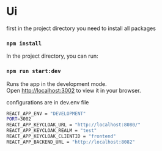 # Ui
first in the project directory you need to install all packages
### `npm install`

In the project directory, you can run:

### `npm run start:dev`

Runs the app in the development mode.\
Open [http://localhost:3002](http://localhost:3002) to view it in your browser.

configurations are in dev.env file
```sh
REACT_APP_ENV = "DEVELOPMENT"
PORT=3002
REACT_APP_KEYCLOAK_URL = "http://localhost:8080/"
REACT_APP_KEYCLOAK_REALM = "test"
REACT_APP_KEYCLOAK_CLIENTID = "frontend"
REACT_APP_BACKEND_URL = "http://localhost:8082"
```


